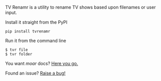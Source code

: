 TV Renamr is a utility to rename TV shows based upon filenames or user input.

Install it straight from the PyPI

    pip install tvrenamr


Run it from the command line

    $ tvr file
    $ tvr folder


You want *moar* docs? [Here you go.](http://tvrenamr.readthedocs.org)

Found an issue? [Raise a bug!](http://github.com/ghickman/tvrenamr/issues)


